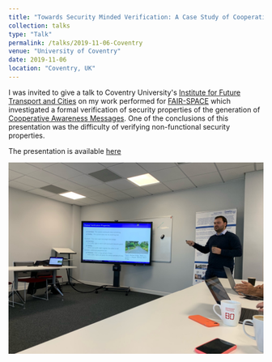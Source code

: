 ```yaml
---
title: "Towards Security Minded Verification: A Case Study of Cooperative Awareness Messages"
collection: talks
type: "Talk"
permalink: /talks/2019-11-06-Coventry
venue: "University of Coventry"
date: 2019-11-06
location: "Coventry, UK"
---
```


I was invited to give a talk to Coventry University's [Institute for Future Transport and Cities](https://www.coventry.ac.uk/research/areas-of-research/institute-for-future-transport-and-cities/) on my work performed for [FAIR-SPACE](/projects/project-4-FAIR-SPACE) which investigated a formal verification of security properties of the generation of [Cooperative Awareness Messages](https://www.etsi.org/deliver/etsi_en/302600_302699/30263702/01.03.01_30/en_30263702v010301v.pdf). One of the conclusions of this presentation was the difficulty of verifying non-functional security properties.

<!-- readmore -->

The presentation is available [here](/files/Coventry_SEFM.pdf)

![Giving Presentation](/images/Coventry-talk.jpeg)
